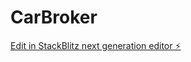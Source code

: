 # CarBroker

[Edit in StackBlitz next generation editor ⚡️](https://stackblitz.com/~/github.com/MTsinkevich/CarBroker)